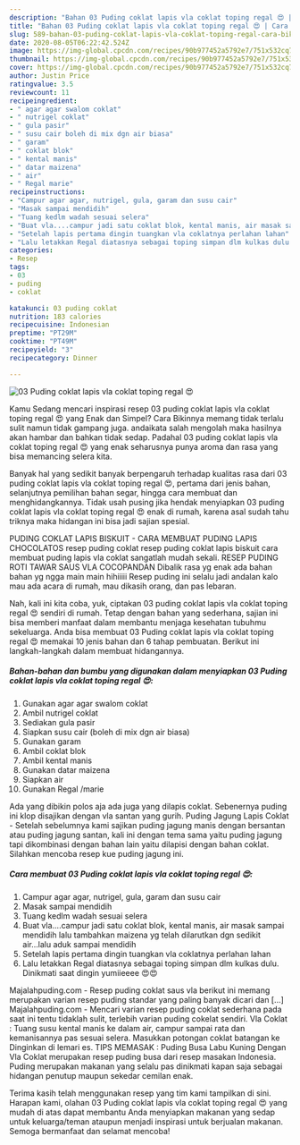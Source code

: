 ```yaml
---
description: "Bahan 03 Puding coklat lapis vla coklat toping regal 😍 | Cara Bikin 03 Puding coklat lapis vla coklat toping regal 😍 Yang Lezat"
title: "Bahan 03 Puding coklat lapis vla coklat toping regal 😍 | Cara Bikin 03 Puding coklat lapis vla coklat toping regal 😍 Yang Lezat"
slug: 589-bahan-03-puding-coklat-lapis-vla-coklat-toping-regal-cara-bikin-03-puding-coklat-lapis-vla-coklat-toping-regal-yang-lezat
date: 2020-08-05T06:22:42.524Z
image: https://img-global.cpcdn.com/recipes/90b977452a5792e7/751x532cq70/03-puding-coklat-lapis-vla-coklat-toping-regal-😍-foto-resep-utama.jpg
thumbnail: https://img-global.cpcdn.com/recipes/90b977452a5792e7/751x532cq70/03-puding-coklat-lapis-vla-coklat-toping-regal-😍-foto-resep-utama.jpg
cover: https://img-global.cpcdn.com/recipes/90b977452a5792e7/751x532cq70/03-puding-coklat-lapis-vla-coklat-toping-regal-😍-foto-resep-utama.jpg
author: Justin Price
ratingvalue: 3.5
reviewcount: 11
recipeingredient:
- " agar agar swalom coklat"
- " nutrigel coklat"
- " gula pasir"
- " susu cair boleh di mix dgn air biasa"
- " garam"
- " coklat blok"
- " kental manis"
- " datar maizena"
- " air"
- " Regal marie"
recipeinstructions:
- "Campur agar agar, nutrigel, gula, garam dan susu cair"
- "Masak sampai mendidih"
- "Tuang kedlm wadah sesuai selera"
- "Buat vla....campur jadi satu coklat blok, kental manis, air masak sampai mendidih lalu tambahkan maizena yg telah dilarutkan dgn sedikit air...lalu aduk sampai mendidih"
- "Setelah lapis pertama dingin tuangkan vla coklatnya perlahan lahan"
- "Lalu letakkan Regal diatasnya sebagai toping simpan dlm kulkas dulu. Dinikmati saat dingin yumiieeee 😍😍"
categories:
- Resep
tags:
- 03
- puding
- coklat

katakunci: 03 puding coklat 
nutrition: 183 calories
recipecuisine: Indonesian
preptime: "PT29M"
cooktime: "PT49M"
recipeyield: "3"
recipecategory: Dinner

---
```



![03 Puding coklat lapis vla coklat toping regal 😍](https://img-global.cpcdn.com/recipes/90b977452a5792e7/751x532cq70/03-puding-coklat-lapis-vla-coklat-toping-regal-😍-foto-resep-utama.jpg)

Kamu Sedang mencari inspirasi resep 03 puding coklat lapis vla coklat toping regal 😍 yang Enak dan Simpel? Cara Bikinnya memang tidak terlalu sulit namun tidak gampang juga. andaikata salah mengolah maka hasilnya akan hambar dan bahkan tidak sedap. Padahal 03 puding coklat lapis vla coklat toping regal 😍 yang enak seharusnya punya aroma dan rasa yang bisa memancing selera kita.

Banyak hal yang sedikit banyak berpengaruh terhadap kualitas rasa dari 03 puding coklat lapis vla coklat toping regal 😍, pertama dari jenis bahan, selanjutnya pemilihan bahan segar, hingga cara membuat dan menghidangkannya. Tidak usah pusing jika hendak menyiapkan 03 puding coklat lapis vla coklat toping regal 😍 enak di rumah, karena asal sudah tahu triknya maka hidangan ini bisa jadi sajian spesial.

PUDING COKLAT LAPIS BISKUIT - CARA MEMBUAT PUDING LAPIS CHOCOLATOS resep puding coklat resep puding coklat lapis biskuit cara membuat puding lapis vla coklat sangatlah mudah sekali. RESEP PUDING ROTI TAWAR SAUS VLA COCOPANDAN Dibalik rasa yg enak ada bahan bahan yg ngga main main hihiiiii Resep puding ini selalu jadi andalan kalo mau ada acara di rumah, mau dikasih orang, dan pas lebaran.


Nah, kali ini kita coba, yuk, ciptakan 03 puding coklat lapis vla coklat toping regal 😍 sendiri di rumah. Tetap dengan bahan yang sederhana, sajian ini bisa memberi manfaat dalam membantu menjaga kesehatan tubuhmu sekeluarga. Anda bisa membuat 03 Puding coklat lapis vla coklat toping regal 😍 memakai 10 jenis bahan dan 6 tahap pembuatan. Berikut ini langkah-langkah dalam membuat hidangannya.

<!--inarticleads1-->

##### Bahan-bahan dan bumbu yang digunakan dalam menyiapkan 03 Puding coklat lapis vla coklat toping regal 😍:

1. Gunakan  agar agar swalom coklat
1. Ambil  nutrigel coklat
1. Sediakan  gula pasir
1. Siapkan  susu cair (boleh di mix dgn air biasa)
1. Gunakan  garam
1. Ambil  coklat blok
1. Ambil  kental manis
1. Gunakan  datar maizena
1. Siapkan  air
1. Gunakan  Regal /marie


Ada yang dibikin polos aja ada juga yang dilapis coklat. Sebenernya puding ini klop disajikan dengan vla santan yang gurih. Puding Jagung Lapis Coklat - Setelah sebelumnya kami sajikan puding jagung manis dengan bersantan atau puding jagung santan, kali ini dengan tema sama yaitu puding jagung tapi dikombinasi dengan bahan lain yaitu dilapisi dengan bahan coklat. Silahkan mencoba resep kue puding jagung ini. 

<!--inarticleads2-->

##### Cara membuat 03 Puding coklat lapis vla coklat toping regal 😍:

1. Campur agar agar, nutrigel, gula, garam dan susu cair
1. Masak sampai mendidih
1. Tuang kedlm wadah sesuai selera
1. Buat vla....campur jadi satu coklat blok, kental manis, air masak sampai mendidih lalu tambahkan maizena yg telah dilarutkan dgn sedikit air...lalu aduk sampai mendidih
1. Setelah lapis pertama dingin tuangkan vla coklatnya perlahan lahan
1. Lalu letakkan Regal diatasnya sebagai toping simpan dlm kulkas dulu. Dinikmati saat dingin yumiieeee 😍😍


Majalahpuding.com - Resep puding coklat saus vla berikut ini memang merupakan varian resep puding standar yang paling banyak dicari dan […] Majalahpuding.com - Mencari varian resep puding coklat sederhana pada saat ini tentu tidaklah sulit, terlebih varian puding cokelat sendiri. Vla Coklat : Tuang susu kental manis ke dalam air, campur sampai rata dan kemanisannya pas sesuai selera. Masukkan potongan coklat batangan ke Dinginkan di lemari es. TIPS MEMASAK : Puding Busa Labu Kuning Dengan Vla Coklat merupakan resep puding busa dari resep masakan Indonesia. Puding merupakan makanan yang selalu pas dinikmati kapan saja sebagai hidangan penutup maupun sekedar cemilan enak. 

Terima kasih telah menggunakan resep yang tim kami tampilkan di sini. Harapan kami, olahan 03 Puding coklat lapis vla coklat toping regal 😍 yang mudah di atas dapat membantu Anda menyiapkan makanan yang sedap untuk keluarga/teman ataupun menjadi inspirasi untuk berjualan makanan. Semoga bermanfaat dan selamat mencoba!
